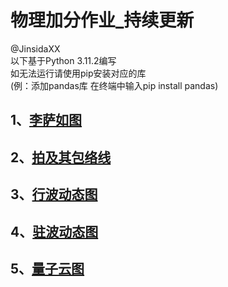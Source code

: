 # 物理加分作业_持续更新

@JinsidaXX  
以下基于Python 3.11.2编写  
如无法运行请使用pip安装对应的库  
(例：添加pandas库 在终端中输入pip install pandas)  
## 1、[李萨如图](https://github.com/JinsidaFF/Physics/blob/main/%E6%9D%8E%E8%90%A8%E5%A6%82%E5%9B%BE.py)
## 2、[拍及其包络线](https://github.com/JinsidaFF/Physics/blob/main/%E6%8B%8D%E5%8F%8A%E5%8C%85%E7%BB%9C%E7%BA%BF.py)
## 3、[行波动态图](https://github.com/JinsidaFF/Physics/blob/main/%E8%A1%8C%E6%B3%A2.py)
## 4、[驻波动态图](https://github.com/JinsidaFF/Physics/blob/main/%E9%A9%BB%E6%B3%A2.py)
## 5、[量子云图](https://github.com/JinsidaFF/Physics/blob/main/%E9%87%8F%E5%AD%90%E4%BA%91.py)
